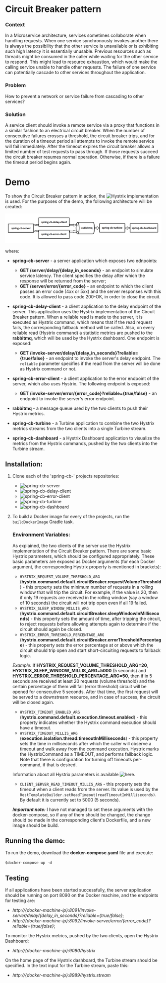 # Circuit Breaker pattern
### Context
In a Microservice architecture, services sometimes collaborate when handling requests. When one service synchronously invokes another there is always the possibility that the other service is unavailable or is exhibiting such high latency it is essentially unusable. Previous resources such as threads might be consumed in the caller while waiting for the other service to respond. This might lead to resource exhaustion, which would make the calling service unable to handle other requests. The failure of one service can potentially cascade to other services throughout the application.

### Problem
How to prevent a network or service failure from cascading to other services?

### Solution
A service client should invoke a remote service via a proxy that functions in a similar fashion to an electrical circuit breaker. When the number of consecutive failures crosses a threshold, the circuit breaker trips, and for the duration of a timeout period all attempts to invoke the remote service will fail immediately. After the timeout expires the circuit breaker allows a limited number of test requests to pass through. If those requests succeed the circuit breaker resumes normal operation. Otherwise, if there is a failure the timeout period begins again.

# Demo
To show the Circuit Breaker pattern in action, the ![Hystrix](https://github.com/Netflix/hystrix) implementation is used. For the purposes of the demo, the following architecture will be created:

<img src="https://github.com/mrusanov/spring-cb-hystrix/blob/master/spring-cb-hystrix-demo.png"/>

where:
 - **spring-cb-server** - a server application which exposes two ednpoints:
   - **GET /server/delay/{delay_in_seconds}** - an endpoint to simulate service latency. The client specifies the delay after which the response will be returned from the server;
   - **GET /server/error/{error_code}** - an endpoint to which the client passes an error code (4xx or 5xx) and the server responses with this code. It is allowed to pass code 200-OK, in order to close the circuit.
 
 - **spring-cb-delay-client** - a client application to the delay endpoint of the server. This application uses the Hystrix implementation of the Circuit Breaker pattern. When a reliable read is made to the server, it is executed as Hystrix command, which means that if the read request fails, the corresponding fallback method will be called. Also, on every reliable read (Hystrix command) a statistic metrics are pushed to the **rabbitmq**, which will be used by the Hystrix dashboard. 
 One endpoint is exposed:
   - **GET /invoke-server/delay/{delay_in_seconds}?reliable={true/false}** - an endpoint to invoke the server's delay endpoint. The `reliable` parameter specifies if the read from the server will be done as Hystrix command or not.
     
 - **spring-cb-error-client** - a client application to the error endpoint of the server, which also uses Hystrix. The following endpoint is exposed:
   - **GET /invoke-server/error/{error_code}?reliable={true/false}** - an endpoint to invoke the server's error endpoint.
   
 - **rabbitmq** - a message queue used by the two clients to push their Hystrix metrics.
 
 - **spring-cb-turbine** - a Turbine application to combine the two Hystrix metrics streams from the two clients into a single Turbine stream. 

 - **spring-cb-dashboard** - a Hystrix Dashboard application to visualize the metrics from the Hystrix commands, pushed by the two clients into the Turbine stream.
 
## Installation: 
1) Clone each of the 'spring-cb-' projects repositories:
   - ![spring-cb-server](https://github.com/mrusanov/spring-cb-server)
   - ![spring-cb-delay-client](https://github.com/mrusanov/spring-cb-delay-client)
   - ![spring-cb-error-client](https://github.com/mrusanov/spring-cb-error-client)
   - ![spring-cb-turbine](https://github.com/mrusanov/spring-cb-turbine)
   - ![spring-cb-dashboard](https://github.com/mrusanov/spring-cb-dashboard)
 
2) To build a Docker image for every of the projects, run the `buildDockerImage` Gradle task.
   
   ### Environment Variables:
   As explained, the two clients of the server use the Hystrix implementation of the Circuit Breaker pattern. There are some basic Hystrix parameters, which should be configured appropriately. These basic parameters are exposed as Docker arguments (for each Docker argument, the corresponding Hystrix property is mentioned in brackets):
   - `HYSTRIX_REQUEST_VOLUME_THRESHOLD_ARG` (**hystrix.command.default.circuitBreaker.requestVolumeThreshold**) - this property sets the minimum number of requests in a rolling window that will trip the circuit.
      For example, if the value is 20, then if only 19 requests are received in the rolling window (say a window of 10 seconds) the circuit will not trip open even if all 19 failed.
   - `HYSTRIX_SLEEP_WINDOW_MILLIS_ARG` (**hystrix.command.default.circuitBreaker.sleepWindowInMilliseconds**) - this property sets the amount of time, after tripping the circuit, to reject requests before allowing attempts again to determine if the circuit should again be closed.
   - `HYSTRIX_ERROR_THRESHOLD_PERCENTAGE_ARG` (**hystrix.command.default.circuitBreaker.errorThresholdPercentage**) - this property sets the error percentage at or above which the circuit should trip open and start short-circuiting requests to fallback logic.
   
   *Example:* If **HYSTRIX_REQUEST_VOLUME_THRESHOLD_ARG=20**, **HYSTRIX_SLEEP_WINDOW_MILLIS_ARG=5000** (5 seconds) and **HYSTRIX_ERROR_THRESHOLD_PERCENTAGE_ARG=50**, then if in 5 seconds are received at least 20 requests (volume threshold) and the certain percentage of them will fail (error threshold) circuit will be opened for consecutive 5 seconds. After that time, the first request will be served to a downstream resource, and in case of success, the circuit will be closed again.
   
   - `HYSTRIX_TIMEOUT_ENABLED_ARG` (**hystrix.command.default.execution.timeout.enabled**) - this property indicates whether the Hystrix command execution should have a timeout.
   - `HYSTRIX_TIMEOUT_MILLIS_ARG` (**execution.isolation.thread.timeoutInMilliseconds**) - this property sets the time in milliseconds after which the caller will observe a timeout and walk away from the command execution. Hystrix marks the HystrixCommand as a TIMEOUT, and performs fallback logic. Note that there is configuration for turning off timeouts per-command, if that is desired.
   
   Information about all Hystrix parameters is available ![here](https://github.com/Netflix/Hystrix/wiki/Configuration).
   
   - `CLIENT_SERVER_READ_TIMEOUT_MILLIS_ARG` - this property sets the timeout when a client reads from the server. Its value is used by the `RestTemplateBuilder.setReadTimeout(readTimeoutInMilliseconds)`. By default it is currently set to 5000 (5 seconds).
  
   _**Important note:**_ I have not managed to set these arguments with the docker-compose, so if any of them should be changed, the change should be made in the corresponding client's Dockerfile, and a new image should be build.
  
  ## Running the demo:
  To run the demo, download the **docker-compose.yaml** file and execute:
  
  `$docker-compose up -d`
  
  ## Testing
  If all applications have been started successfully, the server application should be running on port 8090 on the Docker machine, and the endpoints for testing are:
   - _http://{docker-machine-ip}:8091/invoke-server/delay/{delay_in_seconds}?reliable={true/false}_;
   - _http://{docker-machine-ip}:8092/invoke-server/error/{error_code}?reliable={true/false}_;
   
  To monitor the Hystrix metrics, pushed by the two clients, open the Hystrix Dashboard:
   - _http://{docker-machine-ip}:9080/hystrix_
   
  On the home page of the Hystrix dashboard, the Turbine stream should be specified. In the text input for the Turbine stream, paste this:
   - _http://{docker-machine-ip}:8989/hystrix.stream_
   
